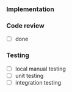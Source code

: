 ### Implementation
<!--
 - Explain the main implementation steps with some details
-->

### Code review
* [ ] done

### Testing
* [ ] local manual testing
* [ ] unit testing
* [ ] integration testing